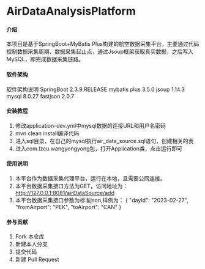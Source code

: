 # AirDataAnalysisPlatform

#### 介绍
本项目是基于SpringBoot+MyBatis Plus构建的航空数据采集平台，主要通过代码控制数据采集周期、数据采集起止点，通过Jsoup框架获取真实数据，之后写入MySQL，即完成数据采集链路。

#### 软件架构
软件架构说明
SpringBoot 2.3.9.RELEASE
mybatis plus 3.5.0
jsoup 1.14.3
mysql 8.0.27
fastjson 2.0.7

#### 安装教程

1.  修改application-dev.yml中mysql数据的连接URL和用户名密码
2.  mvn clean install编译代码
3.  进入sql目录，在自己的mysql执行air_data_source.sql语句，创建相关的表
4.  进入com.lzcu.wangyongyong包，打开Application类，点击运行即可

#### 使用说明

1.  本平台作为数据采集代理平台，运行在本地，且需要公网连接。
2.  本平台数据采集接口方法为GET，访问地址为：http://127.0.0.1:8081/airDataSource/add
3.  本平台数据采集接口参数为标准json,样例为：
{
    "dayId": "2023-02-27",
    "fromAirport": "PEK",
    "toAirport": "CAN"
}

#### 参与贡献

1.  Fork 本仓库
2.  新建本人分支
3.  提交代码
4.  新建 Pull Request